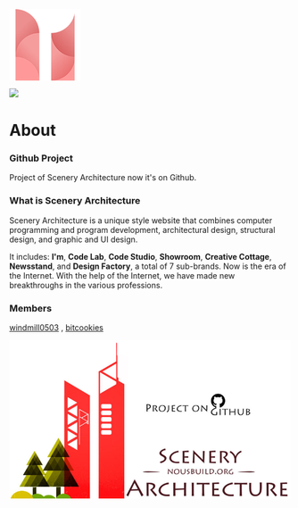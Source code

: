 

<img src='assets/logo.png' align='center' alt='SA Logo'>

![](https://visitor-badge.glitch.me/badge?page_id=nousbuild.readme)

# About

### Github Project

Project of Scenery Architecture now it's on Github.

### What is Scenery Architecture

Scenery Architecture is a unique style website that combines computer programming and program development, architectural design, structural design, and graphic and UI design. 

It includes: **I'm**, **Code Lab**, **Code Studio**, **Showroom**, **Creative Cottage**, **Newsstand**, and **Design Factory**, a total of 7 sub-brands. Now is the era of the Internet. With the help of the Internet, we have made new breakthroughs in the various professions.

### Members

[windmill0503](https://github.com/windmill0503) , [bitcookies](https://github.com/bitcookies)

![Project of Scenery Architecture on github](assets/porject-on-github.jpg)